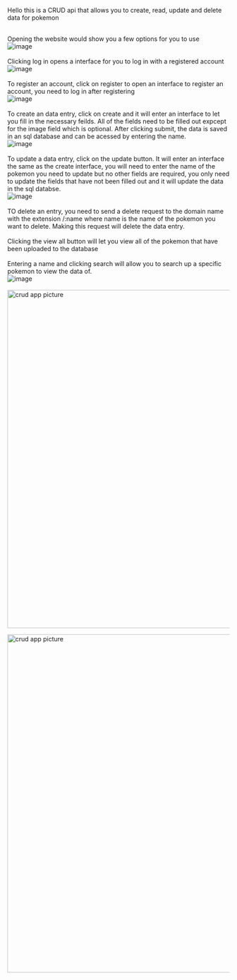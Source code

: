 Hello this is a CRUD api that allows you to create, read, update and delete data for pokemon<br />
<br />

Opening the website would show you a few options for you to use<br />
![image](https://github.com/user-attachments/assets/df211abe-bd65-464f-b18c-a9a9e1422be7)<br />
<br />
Clicking log in opens a interface for you to log in with a registered account<br />
![image](https://github.com/user-attachments/assets/7aa2d06a-f9d4-4ae9-9f69-d0227f404ec4)<br />
<br />
To register an account, click on register to open an interface to register an account, you need to log in after registering<br />
![image](https://github.com/user-attachments/assets/70052b80-867f-42fb-b6b0-92cec119acb7)<br />
<br />
To create an data entry, click on create and it will enter an interface to let you fill in the necessary feilds. All of the fields need to be filled out expcept for the image field which is optional. After clicking submit, the data is saved in an sql database and can be acessed by entering the name.<br />
![image](https://github.com/user-attachments/assets/065837b3-d896-49e3-aa5b-f18b56b3e1f0)<br />
<br />
To update a data entry, click on the update button. It will enter an interface the same as the create interface, you will need to enter the name of the pokemon you need to update but no other fields are required, you only need to update the fields that have not been filled out and it will update the data in the sql databse.<br />
![image](https://github.com/user-attachments/assets/c8e1cbfc-d87e-4d6f-8000-ffd44ca67f74)<br />
<br />
TO delete an entry, you need to send a delete request to the domain name with the extension /:name where name is the name of the pokemon you want to delete. Making this request will delete the data entry.<br />
<br />
Clicking the view all button will let you view all of the pokemon that have been uploaded to the database<br />
<br />
Entering a name and clicking search will allow you to search up a specific pokemon to view the data of.<br />
![image](https://github.com/user-attachments/assets/afff85f0-3843-462e-aa7d-76756a328c49)<br />
<br />
<img width="767" alt="crud app picture" src="https://github.com/user-attachments/assets/3f956e2c-ade2-4e2a-9f74-0443d61d734b">












<img width="767" alt="crud app picture" src="https://github.com/user-attachments/assets/8469ab2d-124b-4fe7-9101-6c8aac869ccb">
